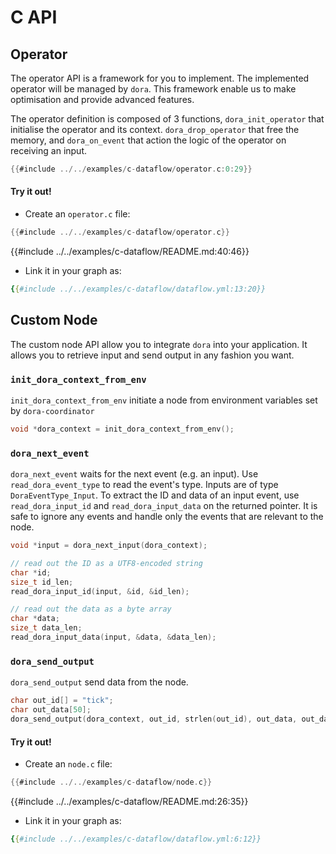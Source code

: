 # C API

## Operator

The operator API is a framework for you to implement. The implemented operator will be managed by `dora`. This framework enable us to make optimisation and provide advanced features.

The operator definition is composed of 3 functions, `dora_init_operator` that initialise the operator and its context. `dora_drop_operator` that free the memory, and `dora_on_event` that action the logic of the operator on receiving an input.

```c
{{#include ../../examples/c-dataflow/operator.c:0:29}}
```
#### Try it out!

- Create an `operator.c` file:
```c
{{#include ../../examples/c-dataflow/operator.c}}
```

{{#include ../../examples/c-dataflow/README.md:40:46}}

- Link it in your graph as:
```yaml
{{#include ../../examples/c-dataflow/dataflow.yml:13:20}}
```

## Custom Node

The custom node API allow you to integrate `dora` into your application. It allows you to retrieve input and send output in any fashion you want. 

### `init_dora_context_from_env`

`init_dora_context_from_env` initiate a node from environment variables set by `dora-coordinator` 

```c
void *dora_context = init_dora_context_from_env();
```

### `dora_next_event`

`dora_next_event` waits for the next event (e.g. an input). Use `read_dora_event_type` to read the event's type. Inputs are of type `DoraEventType_Input`. To extract the ID and data of an input event, use `read_dora_input_id`  and `read_dora_input_data` on the returned pointer. It is safe to ignore any events and handle only the events that are relevant to the node.

```c
void *input = dora_next_input(dora_context);

// read out the ID as a UTF8-encoded string
char *id;
size_t id_len;
read_dora_input_id(input, &id, &id_len);

// read out the data as a byte array
char *data;
size_t data_len;
read_dora_input_data(input, &data, &data_len);
```

### `dora_send_output`

`dora_send_output` send data from the node.

```c
char out_id[] = "tick";
char out_data[50];
dora_send_output(dora_context, out_id, strlen(out_id), out_data, out_data_len);
```
#### Try it out!

- Create an `node.c` file:
```c
{{#include ../../examples/c-dataflow/node.c}}
```

{{#include ../../examples/c-dataflow/README.md:26:35}}

- Link it in your graph as:
```yaml
{{#include ../../examples/c-dataflow/dataflow.yml:6:12}}
```